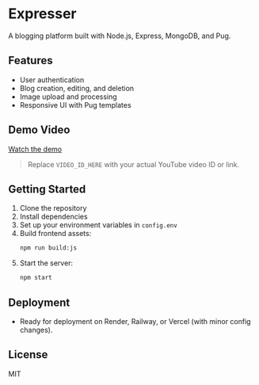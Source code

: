 # Expresser

A blogging platform built with Node.js, Express, MongoDB, and Pug.

## Features

- User authentication
- Blog creation, editing, and deletion
- Image upload and processing
- Responsive UI with Pug templates

## Demo Video

[Watch the demo](public/vid/demo.mp4)

> Replace `VIDEO_ID_HERE` with your actual YouTube video ID or link.

## Getting Started

1. Clone the repository
2. Install dependencies
3. Set up your environment variables in `config.env`
4. Build frontend assets:
   ```bash
   npm run build:js
   ```
5. Start the server:
   ```bash
   npm start
   ```

## Deployment

- Ready for deployment on Render, Railway, or Vercel (with minor config changes).

## License

MIT
